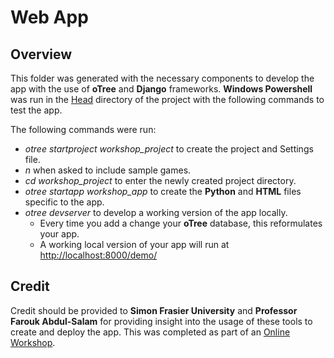 # Web App

## Overview
This folder was generated with the necessary components to develop the app with the use of <b>oTree</b> and <b>Django</b> frameworks.
<b>Windows Powershell</b> was run in the <a href = "https://github.com/Dipto9999/Data_Collection_App">Head</a> directory of the project with the following commands to test the app. 

The following commands were run:
<ul>
    <li><i>otree startproject workshop_project</i> to create the project and Settings file.</li>
    <li><i>n</i> when asked to include sample games.</li>
    <li><i>cd workshop_project</i> to enter the newly created project directory.</li>
    <li><i>otree startapp workshop_app</i> to create the <b>Python</b> and <b>HTML</b> files specific to the app.</li>
    <li><i>otree devserver</i> to develop a working version of the app locally.
        <ul>
            <li>Every time you add a change your <b>oTree</b> database, this reformulates your app.</li>
            <li>A working local version of your app will run at <u>http://localhost:8000/demo/</u></li>
        </ul>
    </li>
</ul>

## Credit
Credit should be provided to <b>Simon Frasier University</b> and <b>Professor Farouk Abdul-Salam</b> for providing
insight into the usage of these tools to create and deploy the app. This was completed as part of an 
<a href = "https://sites.google.com/view/farouk-abdul-salam/my-teaching-workshop/workshop?authuser=0">Online Workshop</a>.